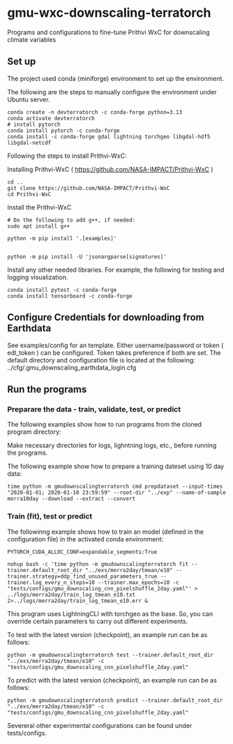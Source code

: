# gmu-wxc-downscaling-terratorch
Programs and configurations to fine-tune Prithvi WxC for downscaling climate variables

## Set up

The project used conda (miniforge) environment to set up the environment.

The following are the steps to manually configure the environment under Ubuntu server.

```
conda create -n devterratorch -c conda-forge python=3.13
conda activate devterratorch
# install pytorch
conda install pytorch -c conda-forge
conda install -c conda-forge gdal lightning torchgeo libgdal-hdf5 libgdal-netcdf
```

Following the steps to install Prithvi-WxC:

Installing Prithvi-WxC ( https://github.com/NASA-IMPACT/Prithvi-WxC )

```
cd ..
git clone https://github.com/NASA-IMPACT/Prithvi-WxC
cd Prithvi-WxC
```
Install the Prithvi-WxC

```
# Do the following to add g++, if needed:
sudo apt install g++
```

```
python -m pip install '.[examples]'


python -m pip install -U 'jsonargparse[signatures]'

```

Install any other needed libraries. For example, the following for testing and logging visualization.

```
conda install pytest -c conda-forge
conda install tensorboard -c conda-forge
```

## Configure Credentials for downloading from Earthdata

See examples/config for an template. Either username/password or token ( edl_token ) can be configured. Token takes preference if both are set. The default directory and configuration file is located at the following:
../cfg/.gmu_downscaling_earthdata_login.cfg


## Run the programs

### Preparare the data - train, validate, test, or predict

The following examples show how to run programs from the cloned program directory:

Make necessary directories for logs, lighntning logs, etc., before running the programs.

The following example show how to prepare a training dateset using 10 day data:
```
time python -m gmudownscalingterratorch cmd prepdataset --input-times "2020-01-01; 2020-01-10 23:59:59" --root-dir "../exp" --name-of-sample merra10day --download --extract --convert
```

### Train (fit), test or predict
The followinng example shows how to train an model (defined in the configuration file) in the activated conda environment:

```
PYTORCH_CUDA_ALLOC_CONF=expandable_segments:True

nohup bash -c 'time python -m gmudownscalingterratorch fit --trainer.default_root_dir "../exs/merra2day/tmean/e10" --trainer.strategy=ddp_find_unused_parameters_true --trainer.log_every_n_steps=10 --trainer.max_epochs=10 -c "tests/configs/gmu_downscaling_cnn_pixelshuffle_2day.yaml"' > ../logs/merra2day/train_log_tmean_e10.txt 2>../logs/merra2day/train_log_tmean_e10.err &
```

This program uses LightningCLI with torchgeo as the base. So, you can override certain parameters to carry out different experiments.

To test with the latest version (checkpoint), an example run can be as follows:

```
python -m gmudownscalingterratorch test --trainer.default_root_dir "../exs/merra2day/tmean/e10" -c "tests/configs/gmu_downscaling_cnn_pixelshuffle_2day.yaml"
```

To predict with the latest version (checkpoint), an example run can be as follows:

```
python -m gmudownscalingterratorch predict --trainer.default_root_dir "../exs/merra2day/tmean/e10" -c "tests/configs/gmu_downscaling_cnn_pixelshuffle_2day.yaml"
```
Severeral other experimental configurations can be found under tests/configs.


